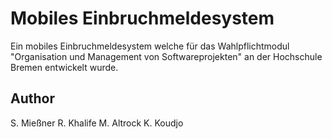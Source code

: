 # Mobiles Einbruchmeldesystem
Ein mobiles Einbruchmeldesystem welche für das Wahlpflichtmodul "Organisation und Management von Softwareprojekten" an der Hochschule Bremen entwickelt wurde.

## Author
S. Mießner
R. Khalife
M. Altrock
K. Koudjo
